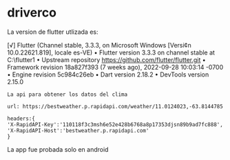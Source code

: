 # driverco
La version de flutter utlizada es:

[√] Flutter (Channel stable, 3.3.3, on Microsoft Windows [Versi¢n 10.0.22621.819], locale es-VE)
    • Flutter version 3.3.3 on channel stable at C:\flutter1
    • Upstream repository https://github.com/flutter/flutter.git
    • Framework revision 18a827f393 (7 weeks ago), 2022-09-28 10:03:14 -0700
    • Engine revision 5c984c26eb
    • Dart version 2.18.2
    • DevTools version 2.15.0
    
    
    La api para obtener los datos del clima 
    
    url: https://bestweather.p.rapidapi.com/weather/11.0124023,-63.8144785
    
    headers:{
    'X-RapidAPI-Key':'110118f3c3msh6e52e428b6768a8p17353djsn89b9ad7fc888',
    'X-RapidAPI-Host':'bestweather.p.rapidapi.com'
    }
 
 
 
 La app fue probada solo en android 
 
